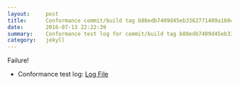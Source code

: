 ```yaml
---
layout:     post
title:      Conformance commit/build tag b88edb7409d45eb3362771409a160c392e925438
date:       2016-07-13 22:22:39
summary:    Conformance test log for commit/build tag b88edb7409d45eb3362771409a160c392e925438.
category:   jekyll
---
```


Failure!

- Conformance test log: [Log File](http://s3-us-west-2.amazonaws.com/kraken-e2e-logs/conformance/kraken_b88edb7409d45eb3362771409a160c392e925438/build-log.txt)

